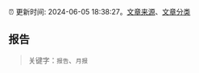 :alarm_clock: 更新时间: 2024-06-05 18:38:27。[文章来源](/README.md)、[文章分类](/TAGS.md)

## 报告


> 关键字：`报告`、`月报`



